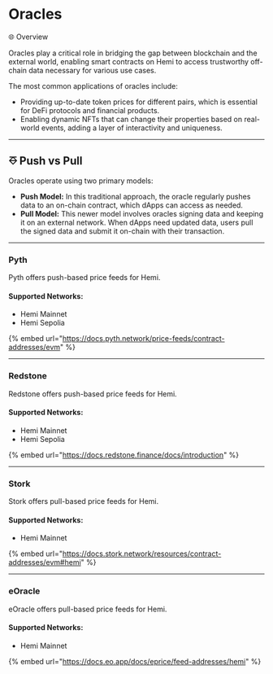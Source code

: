 # Oracles

🌐 Overview

Oracles play a critical role in bridging the gap between blockchain and the external world, enabling smart contracts on Hemi to access trustworthy off-chain data necessary for various use cases.&#x20;

The most common applications of oracles include:

* Providing up-to-date token prices for different pairs, which is essential for DeFi protocols and financial products.
* Enabling dynamic NFTs that can change their properties based on real-world events, adding a layer of interactivity and uniqueness.

***

## ⎑ Push vs Pull

Oracles operate using two primary models:

* **Push Model:** In this traditional approach, the oracle regularly pushes data to an on-chain contract, which dApps can access as needed.
* **Pull Model:** This newer model involves oracles signing data and keeping it on an external network. When dApps need updated data, users pull the signed data and submit it on-chain with their transaction.

***

### Pyth <a href="#redstone" id="redstone"></a>

Pyth offers push-based price feeds for Hemi.&#x20;

#### **Supported Networks:**

* Hemi Mainnet
* Hemi Sepolia

{% embed url="https://docs.pyth.network/price-feeds/contract-addresses/evm" %}

***

### Redstone <a href="#redstone" id="redstone"></a>

Redstone offers push-based price feeds for Hemi.&#x20;

#### Supported Networks:

* Hemi Mainnet
* Hemi Sepolia

{% embed url="https://docs.redstone.finance/docs/introduction" %}

***

### Stork <a href="#redstone" id="redstone"></a>

Stork offers pull-based price feeds for Hemi.&#x20;

#### Supported Networks:

* Hemi Mainnet

{% embed url="https://docs.stork.network/resources/contract-addresses/evm#hemi" %}

***

### eOracle <a href="#redstone" id="redstone"></a>

eOracle offers pull-based price feeds for Hemi.&#x20;

#### Supported Networks:

* Hemi Mainnet

{% embed url="https://docs.eo.app/docs/eprice/feed-addresses/hemi" %}
